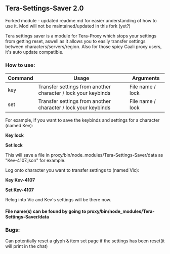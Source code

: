 ## Tera-Settings-Saver 2.0
Forked module - updated readme.md for easier understanding of how to use it. Mod will not be maintained/updated in this fork (yet?)

Tera settings saver is a module for Tera-Proxy which stops your settings from getting reset, aswell as it allows you to easily transfer settings between characters/servers/region. Also for those spicy Caali proxy users, it's auto update compatible.

### How to use:
Command | Usage | Arguments
--- | --- | ---
key | Transfer settings from another character / lock your keybinds | File name / lock
set | Transfer settings from another character / lock your keybinds | File name / lock

For example, if you want to save the keybinds and settings for a character (named Kev):

**Key lock**

**Set lock**

This will save a file in proxy/bin/node_modules/Tera-Settings-Saver/data as "Kev-4107.json" for example.

Log onto character you want to transfer settings to (named Vic):

**Key Kev-4107**

**Set Kev-4107**

Relog into Vic and Kev's settings will be there now.

#### File name(s) can be found by going to proxy/bin/node_modules/Tera-Settings-Saver/data

### Bugs:
Can potentially reset a glyph & item set page if the settings has been reset(it will print in the chat)
